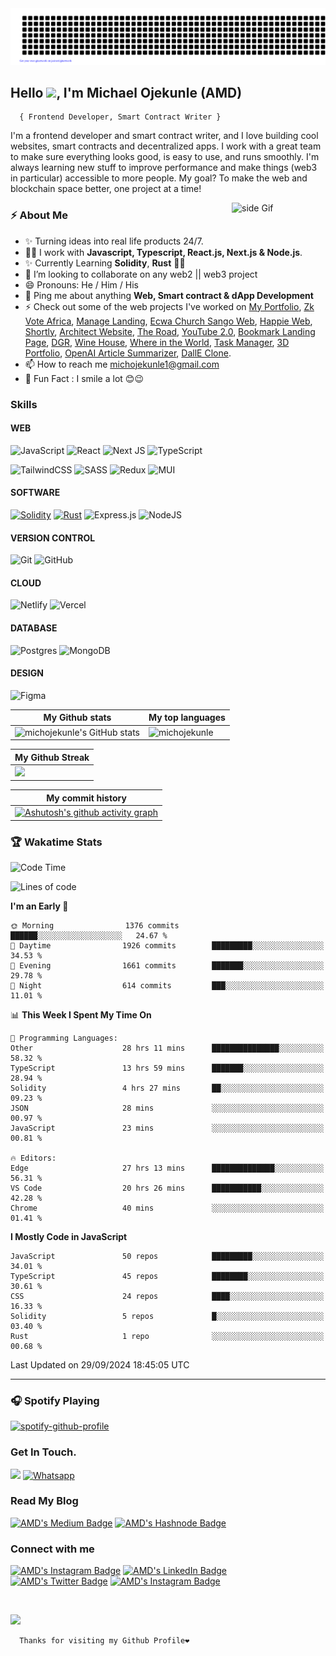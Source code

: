 <img src='/gitartwork.svg' alt='gitartwork'/>

## <h2>Hello <img src="https://raw.githubusercontent.com/MartinHeinz/MartinHeinz/master/wave.gif" width="30px">, I'm Michael Ojekunle <span>(AMD)</span></h2>
      { Frontend Developer, Smart Contract Writer }
<p>
I'm a frontend developer and smart contract writer, and I love building cool websites, smart contracts and decentralized apps. I work with a great team to make sure everything looks good, is easy to use, and runs smoothly. I'm always learning new stuff to improve performance and make things (web3 in particular) accessible to more people. My goal? To make the web and blockchain space better, one project at a time!
</p> 

<a href=""> <img src="https://media3.giphy.com/media/ZEB6yFbLnhyQf7g3hn/giphy.gif" alt="side Gif" align="right" width="150" height="auto"/> </a>

<h3>⚡️ About Me</h3>
 <!--  <li>  
 I am a positive, enthusiastic and competent Web Developer who, over the years, has built up a diverse range of skills, qualities and attributes that guarantee I will perform highly in this role. . If you hire me as your Web Developer, I assure you I will fit into your team quickly.</li> -->
<ul>
  <li>✨ Turning ideas into real life products 24/7. </li>
  <li>👨‍💻 I work with <strong>Javascript, Typescript, React.js, Next.js & Node.js</strong>.</li>
  <li>✨ Currently Learning <strong>Solidity</strong>, <strong>Rust</strong> 🤩🤩</li>
  <li>👯 I’m looking to collaborate on any web2 || web3 project</li>
  <li>😄 Pronouns: He / Him / His </li>
  <li>💬 Ping me about anything <strong>Web, Smart contract & dApp Development</strong></li>
  <li>⚡ Check out some of the web projects I've worked on <a href="https://midev.vercel.app/">My Portfolio</a>, <a href="https://zk-vote-africa.on-fleek.app/">Zk Vote Africa</a>, <a href="https://manage-two-lime.vercel.app/">Manage Landing</a>, <a href="https://ecsw.vercel.app/">Ecwa Church Sango Web</a>, <a href='https://happie-web.vercel.app'>Happie Web</a>, <a href="https://shtly.netlify.app">Shortly</a>, <a href="https://architect-website-nine.vercel.app/">Architect Website</a>, <a href="https://the-road-delta.vercel.app/">The Road</a>, <a href="https://ytc-2.netlify.app/">YouTube 2.0</a>, <a href="https://bookmark-landing-page-amd.netlify.app/">Bookmark Landing Page</a>, <a href="https://d-g-r.netlify.app/">DGR</a>, <a href="https://wnh.netlify.app/">Wine House</a>, <a href="https://wiit-w.netlify.app/">Where in the World</a>, <a href="https://task-manager-amd.netlify.app/">Task Manager</a>, <a href="https://amdev.vercel.app">3D Portfolio</a>, <a href="https://sum-z.netlify.app">OpenAI Article Summarizer</a>, <a href="https://dall-e-clone-iota.vercel.app">DallE Clone</a>.</li>
  <li>📫 How to reach me <a href="mailto:michojekunle1@gmail.com">michojekunle1@gmail.com </a></li>
  <li>🎉 Fun Fact : I smile a lot 😊😉</li>
</ul>

<h3>Skills</h3>

#### WEB
![JavaScript](https://img.shields.io/badge/javascript-%23323330.svg?style=for-the-badge&logo=javascript&logoColor=%23F7DF1E)
![React](https://img.shields.io/badge/react-%2320232a.svg?style=for-the-badge&logo=react&logoColor=%2361DAFB)
![Next JS](https://img.shields.io/badge/Next-black?style=for-the-badge&logo=next.js&logoColor=white) 
![TypeScript](https://img.shields.io/badge/typescript-%23007ACC.svg?style=for-the-badge&logo=typescript&logoColor=white)

![TailwindCSS](https://img.shields.io/badge/tailwindcss-%2338B2AC.svg?style=for-the-badge&logo=tailwind-css&logoColor=white)
![SASS](https://img.shields.io/badge/SASS-hotpink.svg?style=for-the-badge&logo=SASS&logoColor=white)
![Redux](https://img.shields.io/badge/redux-%23593d88.svg?style=for-the-badge&logo=redux&logoColor=white)
![MUI](https://img.shields.io/badge/MUI-%230081CB.svg?style=for-the-badge&logo=mui&logoColor=white)

#### SOFTWARE

[![Solidity](https://img.shields.io/badge/Solidity-363636?style=for-the-badge&logo=solidity&logoColor=fff)](#)
[![Rust](https://img.shields.io/badge/Rust-%23000000.svg?style=for-the-badge&e&logo=rust&logoColor=white)](#)
![Express.js](https://img.shields.io/badge/express.js-%23404d59.svg?style=for-the-badge&logo=express&logoColor=%2361DAFB)
![NodeJS](https://img.shields.io/badge/node.js-6DA55F?style=for-the-badge&logo=node.js&logoColor=white)

#### VERSION CONTROL

![Git](https://img.shields.io/badge/git-%23F05033.svg?style=for-the-badge&logo=git&logoColor=white)
![GitHub](https://img.shields.io/badge/github-%23121011.svg?style=for-the-badge&logo=github&logoColor=white)

#### CLOUD

![Netlify](https://img.shields.io/badge/netlify-%23000000.svg?style=for-the-badge&logo=netlify&logoColor=#00C7B7)
![Vercel](https://img.shields.io/badge/vercel-%23000000.svg?style=for-the-badge&logo=vercel&logoColor=white)


#### DATABASE

![Postgres](https://img.shields.io/badge/postgres-%23316192.svg?style=for-the-badge&logo=postgresql&logoColor=white)
![MongoDB](https://img.shields.io/badge/MongoDB-%234ea94b.svg?style=for-the-badge&logo=mongodb&logoColor=white)

#### DESIGN

![Figma](https://img.shields.io/badge/figma-%23F24E1E.svg?style=for-the-badge&logo=figma&logoColor=white)

| My Github stats | My top languages |
|---|---|
| <img src="https://github-readme-stats.vercel.app/api?username=michojekunle&show_icons=true&hide=&count_private=true&title_color=f97316&text_color=14b8a6&icon_color=22c55e&bg_color=181824&hide_border=true&show_icons=true" alt="michojekunle's GitHub stats" /> | <img src="https://github-readme-stats.vercel.app/api/top-langs?username=michojekunle&title_color=f97316&text_color=14b8a6&icon_color=22c55e&bg_color=181824&hide_border=true&show_icons=true&locale=en&layout=compact" alt="michojekunle" /> | 

| My Github Streak |
|---|
|<a href="http://www.github.com/michojekunle"><img src="https://github-readme-streak-stats.herokuapp.com/?user=michojekunle&stroke=14b8a6&background=181824&ring=f97316&fire=f97316&currStreakNum=14b8a6&currStreakLabel=f97316&sideNums=14b8a6&sideLabels=14b8a6&dates=14b8a6&hide_border=true" /></a> |


| My commit history |
|---|
|[![Ashutosh's github activity graph](https://github-readme-activity-graph.vercel.app/graph?username=michojekunle&bg_color=181824&color=ffffff&line=14b8a6&point=ffffff&area=true&hide_border=true)](https://github.com/ashutosh00710/github-readme-activity-graph) |


### 🏆 Wakatime Stats
<!--START_SECTION:waka-->
![Code Time](http://img.shields.io/badge/Code%20Time-2%2C288%20hrs%2013%20mins-blue)

![Lines of code](https://img.shields.io/badge/From%20Hello%20World%20I%27ve%20Written-3.3%20million%20lines%20of%20code-blue)

**I'm an Early 🐤** 

```text
🌞 Morning                1376 commits        ██████░░░░░░░░░░░░░░░░░░░   24.67 % 
🌆 Daytime                1926 commits        █████████░░░░░░░░░░░░░░░░   34.53 % 
🌃 Evening                1661 commits        ███████░░░░░░░░░░░░░░░░░░   29.78 % 
🌙 Night                  614 commits         ███░░░░░░░░░░░░░░░░░░░░░░   11.01 % 
```


📊 **This Week I Spent My Time On** 

```text
💬 Programming Languages: 
Other                    28 hrs 11 mins      ███████████████░░░░░░░░░░   58.32 % 
TypeScript               13 hrs 59 mins      ███████░░░░░░░░░░░░░░░░░░   28.94 % 
Solidity                 4 hrs 27 mins       ██░░░░░░░░░░░░░░░░░░░░░░░   09.23 % 
JSON                     28 mins             ░░░░░░░░░░░░░░░░░░░░░░░░░   00.97 % 
JavaScript               23 mins             ░░░░░░░░░░░░░░░░░░░░░░░░░   00.81 % 

🔥 Editors: 
Edge                     27 hrs 13 mins      ██████████████░░░░░░░░░░░   56.31 % 
VS Code                  20 hrs 26 mins      ███████████░░░░░░░░░░░░░░   42.28 % 
Chrome                   40 mins             ░░░░░░░░░░░░░░░░░░░░░░░░░   01.41 % 
```

**I Mostly Code in JavaScript** 

```text
JavaScript               50 repos            █████████░░░░░░░░░░░░░░░░   34.01 % 
TypeScript               45 repos            ████████░░░░░░░░░░░░░░░░░   30.61 % 
CSS                      24 repos            ████░░░░░░░░░░░░░░░░░░░░░   16.33 % 
Solidity                 5 repos             █░░░░░░░░░░░░░░░░░░░░░░░░   03.40 % 
Rust                     1 repo              ░░░░░░░░░░░░░░░░░░░░░░░░░   00.68 % 
```




 Last Updated on 29/09/2024 18:45:05 UTC
<!--END_SECTION:waka-->


---
### 🎧 Spotify Playing
[![spotify-github-profile](https://spotify-github-profile.vercel.app/api/view?uid=31axc4g4psu2sxbqm2wrbv5jdmf4&cover_image=true&theme=novatorem&show_offline=false&background_color=121212&interchange=true&bar_color=53b14f&bar_color_cover=false)](https://github.com/kittinan/spotify-github-profile)

### Get In Touch.  
<a href="mailto:michojekunle1@gmail.com"><img src="https://img.shields.io/badge/Gmail-D14836?style=for-the-badge&logo=gmail&logoColor=white"/></a>
<a href="https://wa.me/2349045156850?text=Hello%20I'm"><img src="https://img.shields.io/badge/WhatsApp-25D366?style=for-the-badge&logo=whatsapp&logoColor=white" alt="Whatsapp"/></a>

### Read My Blog
<a href="https://medium.com/@michojekunle1" target="_blank"><img src="https://img.shields.io/badge/Medium-black?style=for-the-badge&logo=medium&logoColor=white" alt="AMD's Medium Badge"></a>
<a href="https://hashnode.com/@midev" target="_blank"><img src="https://img.shields.io/badge/Hashnode-2962FF?style=for-the-badge&logo=hashnode&logoColor=white" alt="AMD's Hashnode Badge"></a>

<h3>Connect with me</h3>
<p>
<a href="https://instagram.com/amd_mich" target="_blank"><img src="https://img.shields.io/badge/Instagram-E4405F?style=for-the-badge&logo=instagram&logoColor=white" alt="AMD's Instagram Badge"></a>
<a href="https://www.linkedin.com/in/michael-ojekunle-651a8a232/" target="_blank"><img src="https://img.shields.io/badge/-Michael%20Ojekunle%20-blue?style=for-the-badge&amp;labelColor=blue&amp;logo=LinkedIn&amp;link=www.linkedin.com/in/adeoluwa-agbakosi-687023219" alt="AMD's LinkedIn Badge"></a>
<a href="https://twitter.com/MichaelOjekunl2" target="_blank"><img src="https://img.shields.io/badge/-AMD%20-blue?style=for-the-badge&amp;labelColor=white&amp;logo=Twitter&amp;link=www.linkedin.com/in/adeoluwa-agbakosi-687023219" alt="AMD's Twitter Badge"></a>
<a href="https://instagram.com/amd_mich" target="_blank"><img src="https://img.shields.io/badge/Instagram-E4405F?style=for-the-badge&logo=instagram&logoColor=white" alt="AMD's Instagram Badge"></a>
</p>

<br/>

[![](https://komarev.com/ghpvc/?username=michojekunle&color=14b8a6&label=Profile%20Views)](https://github.com/michojekunle/michojekunle)<br/>
     
     
      Thanks for visiting my Github Profile❤️
